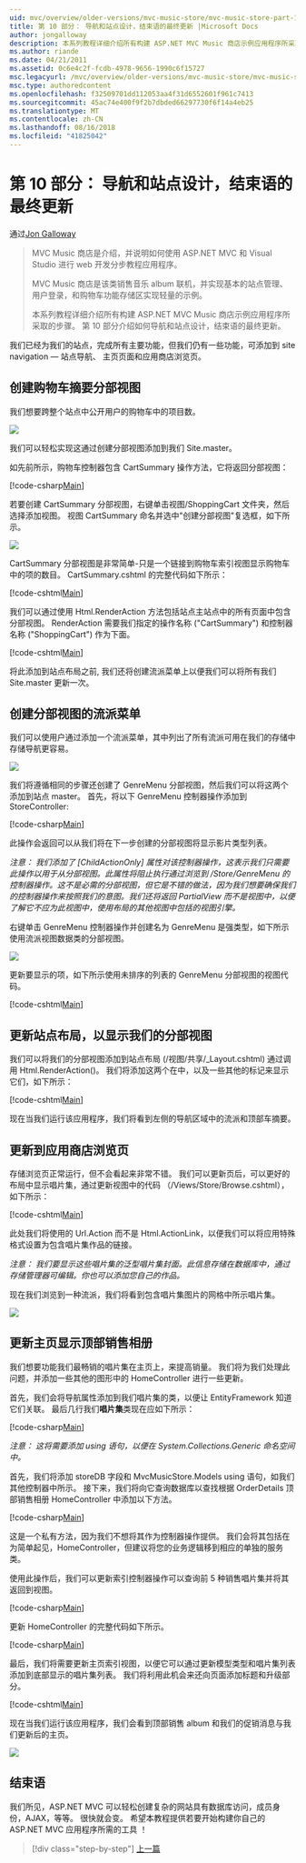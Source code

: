```yaml
---
uid: mvc/overview/older-versions/mvc-music-store/mvc-music-store-part-10
title: 第 10 部分： 导航和站点设计，结束语的最终更新 |Microsoft Docs
author: jongalloway
description: 本系列教程详细介绍所有构建 ASP.NET MVC Music 商店示例应用程序所采取的步骤。 第 10 部分介绍了导航和 S.的最终更新...
ms.author: riande
ms.date: 04/21/2011
ms.assetid: 0c6e4c2f-fcdb-4978-9656-1990c6f15727
msc.legacyurl: /mvc/overview/older-versions/mvc-music-store/mvc-music-store-part-10
msc.type: authoredcontent
ms.openlocfilehash: f32509701dd112053aa4f31d6552601f961c7413
ms.sourcegitcommit: 45ac74e400f9f2b7dbded66297730f6f14a4eb25
ms.translationtype: MT
ms.contentlocale: zh-CN
ms.lasthandoff: 08/16/2018
ms.locfileid: "41825042"
---
```

<a name="part-10-final-updates-to-navigation-and-site-design-conclusion"></a>第 10 部分： 导航和站点设计，结束语的最终更新
====================
通过[Jon Galloway](https://github.com/jongalloway)

> MVC Music 商店是介绍，并说明如何使用 ASP.NET MVC 和 Visual Studio 进行 web 开发分步教程应用程序。  
>   
> MVC Music 商店是该类销售音乐 album 联机，并实现基本的站点管理、 用户登录，和购物车功能存储区实现轻量的示例。  
>   
> 本系列教程详细介绍所有构建 ASP.NET MVC Music 商店示例应用程序所采取的步骤。 第 10 部分介绍如何导航和站点设计，结束语的最终更新。


我们已经为我们的站点，完成所有主要功能，但我们仍有一些功能，可添加到 site navigation — 站点导航、 主页页面和应用商店浏览页。

## <a name="creating-the-shopping-cart-summary-partial-view"></a>创建购物车摘要分部视图

我们想要跨整个站点中公开用户的购物车中的项目数。

![](mvc-music-store-part-10/_static/image1.png)

我们可以轻松实现这通过创建分部视图添加到我们 Site.master。

如先前所示，购物车控制器包含 CartSummary 操作方法，它将返回分部视图：

[!code-csharp[Main](mvc-music-store-part-10/samples/sample1.cs)]

若要创建 CartSummary 分部视图，右键单击视图/ShoppingCart 文件夹，然后选择添加视图。 视图 CartSummary 命名并选中"创建分部视图"复选框，如下所示。

![](mvc-music-store-part-10/_static/image2.png)

CartSummary 分部视图是非常简单-只是一个链接到购物车索引视图显示购物车中的项的数目。 CartSummary.cshtml 的完整代码如下所示：

[!code-cshtml[Main](mvc-music-store-part-10/samples/sample2.cshtml)]

我们可以通过使用 Html.RenderAction 方法包括站点主站点中的所有页面中包含分部视图。 RenderAction 需要我们指定的操作名称 ("CartSummary") 和控制器名称 ("ShoppingCart") 作为下面。

[!code-cshtml[Main](mvc-music-store-part-10/samples/sample3.cshtml)]

将此添加到站点布局之前, 我们还将创建流派菜单上以便我们可以将所有我们 Site.master 更新一次。

## <a name="creating-the-genre-menu-partial-view"></a>创建分部视图的流派菜单

我们可以使用户通过添加一个流派菜单，其中列出了所有流派可用在我们的存储中存储导航更容易。

![](mvc-music-store-part-10/_static/image3.png)

我们将遵循相同的步骤还创建了 GenreMenu 分部视图，然后我们可以将这两个添加到站点 master。 首先，将以下 GenreMenu 控制器操作添加到 StoreController:

[!code-csharp[Main](mvc-music-store-part-10/samples/sample4.cs)]

此操作会返回可以从我们将在下一步创建的分部视图将显示影片类型列表。

*注意： 我们添加了 [ChildActionOnly] 属性对该控制器操作，这表示我们只需要此操作以用于从分部视图。此属性将阻止执行通过浏览到 /Store/GenreMenu 的控制器操作。这不是必需的分部视图，但它是不错的做法，因为我们想要确保我们的控制器操作来按照我们的意图。我们还将返回 PartialView 而不是视图中，以便了解它不应为此视图中，使用布局的其他视图中包括的视图引擎。*

右键单击 GenreMenu 控制器操作并创建名为 GenreMenu 是强类型，如下所示使用流派视图数据类的分部视图。

![](mvc-music-store-part-10/_static/image4.png)

更新要显示的项，如下所示使用未排序的列表的 GenreMenu 分部视图的视图代码。

[!code-cshtml[Main](mvc-music-store-part-10/samples/sample5.cshtml)]

## <a name="updating-site-layout-to-display-our-partial-views"></a>更新站点布局，以显示我们的分部视图

我们可以将我们的分部视图添加到站点布局 (/视图/共享/\_Layout.cshtml) 通过调用 Html.RenderAction()。 我们将添加这两个在中，以及一些其他的标记来显示它们，如下所示：

[!code-cshtml[Main](mvc-music-store-part-10/samples/sample6.cshtml)]

现在当我们运行该应用程序，我们将看到左侧的导航区域中的流派和顶部车摘要。

## <a name="update-to-the-store-browse-page"></a>更新到应用商店浏览页

存储浏览页正常运行，但不会看起来非常不错。 我们可以更新页后，可以更好的布局中显示唱片集，通过更新视图中的代码 （/Views/Store/Browse.cshtml），如下所示：

[!code-cshtml[Main](mvc-music-store-part-10/samples/sample7.cshtml)]

此处我们将使用的 Url.Action 而不是 Html.ActionLink，以便我们可以将应用特殊格式设置为包含唱片集作品的链接。

*注意： 我们要显示这些唱片集的泛型唱片集封面。此信息存储在数据库中，通过存储管理器可编辑。你也可以添加您自己的作品。*

现在我们浏览到一种流派，我们将看到包含唱片集图片的网格中所示唱片集。

![](mvc-music-store-part-10/_static/image5.png)

## <a name="updating-the-home-page-to-show-top-selling-albums"></a>更新主页显示顶部销售相册

我们想要功能我们最畅销的唱片集在主页上，来提高销量。 我们将为我们处理此问题，并添加一些其他的图形中的 HomeController 进行一些更新。

首先，我们会将导航属性添加到我们唱片集的类，以便让 EntityFramework 知道它们关联。 最后几行我们**唱片集**类现在应如下所示：

[!code-csharp[Main](mvc-music-store-part-10/samples/sample8.cs)]

*注意： 这将需要添加 using 语句，以便在 System.Collections.Generic 命名空间中。*

首先，我们将添加 storeDB 字段和 MvcMusicStore.Models using 语句，如我们其他控制器中所示。 接下来，我们将向它查询数据库以查找根据 OrderDetails 顶部销售相册 HomeController 中添加以下方法。

[!code-csharp[Main](mvc-music-store-part-10/samples/sample9.cs)]

这是一个私有方法，因为我们不想将其作为控制器操作提供。 我们会将其包括在为简单起见，HomeController，但建议将您的业务逻辑移到相应的单独的服务类。

使用此操作后，我们可以更新索引控制器操作可以查询前 5 种销售唱片集并将其返回到视图。

[!code-csharp[Main](mvc-music-store-part-10/samples/sample10.cs)]

更新 HomeController 的完整代码如下所示。

[!code-csharp[Main](mvc-music-store-part-10/samples/sample11.cs)]

最后，我们将需要更新主页索引视图，以便它可以通过更新模型类型和唱片集列表添加到底部显示的唱片集列表。 我们将利用此机会来还向页面添加标题和升级部分。

[!code-cshtml[Main](mvc-music-store-part-10/samples/sample12.cshtml)]

现在当我们运行该应用程序，我们会看到顶部销售 album 和我们的促销消息与我们更新后的主页。

![](mvc-music-store-part-10/_static/image1.jpg)

## <a name="conclusion"></a>结束语

我们所见，ASP.NET MVC 可以轻松创建复杂的网站具有数据库访问，成员身份，AJAX，等等。 很快就会变。 希望本教程提供若要开始构建你自己的 ASP.NET MVC 应用程序所需的工具 ！


> [!div class="step-by-step"]
> [上一篇](mvc-music-store-part-9.md)
